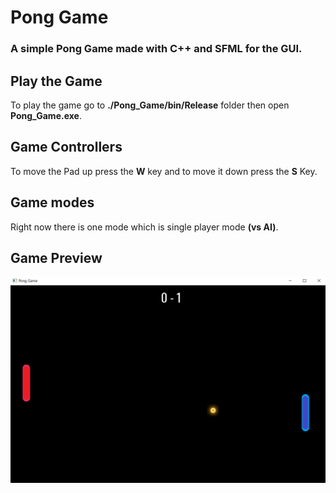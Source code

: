 # Pong Game

### A simple Pong Game made with C++ and SFML for the GUI.

## Play the Game

To play the game go to **./Pong_Game/bin/Release** folder then open **Pong_Game.exe**.

## Game Controllers

To move the Pad up press the **W** key and to move it down press the **S** Key.

## Game modes

Right now there is one mode which is single player mode **(vs AI)**.

## Game Preview

<img alt="Game Preview" src="Pong_Game/Data/images/sampleRun.png">
